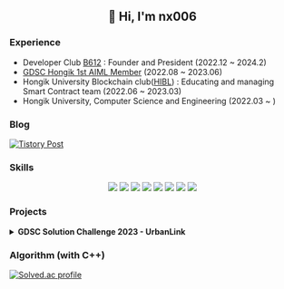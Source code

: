 ## <div align="center">👋 Hi, I'm nx006</div>

### Experience
- Developer Club [B612](https://hongik-b612.notion.site/About-B612-6fba9fb0ec6c4a58bb1ed58b7b7dd641?pvs=4) : Founder and President (2022.12 ~ 2024.2)
- [GDSC Hongik 1st AIML Member](assets/gdsc_certificate.png) (2022.08 ~ 2023.06)
- Hongik University Blockchain club([HIBL](https://maddening-servant-2d3.notion.site/About-HIBL-e310770841094897970e814aca1015dd)) : Educating and managing Smart Contract team (2022.06 ~ 2023.03)
- Hongik University, Computer Science and Engineering (2022.03 ~ )

### Blog
<a href="https://nx006.tistory.com" target=_blank>
    <img src="https://github-readme-tistory-card.vercel.app/api?name=nx006" alt="Tistory Post">
</a>

### Skills
<p align="center">
<img src="https://img.shields.io/badge/C++-00599C?style=for-the-badge&logo=c%2B%2B&logoColor=white"> <img src="https://img.shields.io/badge/Python-3776AB?style=for-the-badge&logo=python&logoColor=white"> <img src="https://img.shields.io/badge/Dart-0175C2?style=for-the-badge&logo=dart&logoColor=white"> <img src="https://img.shields.io/badge/Solidity-363636?style=for-the-badge&logo=solidity&logoColor=white"> <img src="https://img.shields.io/badge/Flutter-02569B?style=for-the-badge&logo=flutter&logoColor=white"> <img src="https://img.shields.io/badge/Firebase-FFCA28?style=for-the-badge&logo=firebase&logoColor=black"> <img src="https://img.shields.io/badge/Docker-2496ED?style=for-the-badge&logo=docker&logoColor=white"> <img src="https://img.shields.io/badge/MySql-4479A1?style=for-the-badge&logo=mysql&logoColor=white">
</p>

### Projects

<details>
<summary> <b> GDSC Solution Challenge 2023 - UrbanLink </b> </summary>

#### [Location Based Community Service, UrbanLink](https://github.com/HongikB612/UrbanLink)
- <img src="https://img.shields.io/badge/Flutter-02569B?style=flat-square&logo=flutter&logoColor=white"> <img src="https://img.shields.io/badge/Firebase-FFCA28?style=flat-square&logo=firebase&logoColor=white">
- Project Submission for GDSC Solution Challenge 2023
- Community-based services to contribute to sustainable cities, goal 11 of the UN's 17 Sustainable Development Goals.
- Responsible for project planning, team leading and managing, mobile app development using Flutter and backend development using Firebase.
</details>

### Algorithm (with C++)

[![Solved.ac profile](http://mazassumnida.wtf/api/v2/generate_badge?boj=gmblue12)](https://solved.ac/gmblue12)
